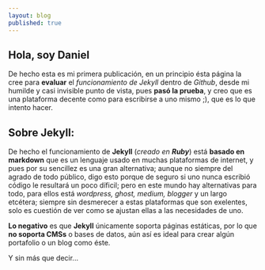 ```yaml
---
layout: blog
published: true
---
```

## Hola, soy **Daniel**

De hecho esta es mi primera publicación, en un principio ésta página la cree para **evaluar** el _funcionamiento de Jekyll_ dentro de _Github_,  desde mi humilde y casi invisible punto de vista, pues **pasó la prueba**, y creo que es una plataforma decente como para escribirse a uno mismo ;), que es lo que intento hacer.

## Sobre **Jekyll**:

De hecho el funcionamiento de **Jekyll** (_creado en **Ruby**_) está **basado en markdown** que es un lenguaje usado en muchas plataformas de internet, y pues por su sencillez es una gran alternativa; aunque no siempre del agrado de todo público, digo esto porque de seguro si uno nunca escribió código le resultará un poco díficil; pero en este mundo hay alternativas para todo, para ellos está _wordpress, ghost, medium, blogger_ y un largo etcétera; siempre sin desmerecer a estas plataformas que son exelentes, solo es cuestión de ver como se ajustan ellas a las necesidades de uno.

**Lo negativo** es que **Jekyll** únicamente soporta páginas estáticas, por lo que **no soporta CMSs** o bases de datos, aún así es ideal para crear algún portafolio o un blog como éste.


Y sin más que decir...
